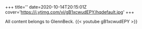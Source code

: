 +++
title=''
date=2020-10-14T20:15:01Z
cover='https://i.ytimg.com/vi/gB1xcwudEPY/hqdefault.jpg'
+++

All content belongs to GlennBeck.
{{< youtube gB1xcwudEPY >}}
